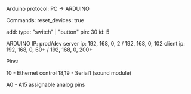 Arduino protocol:
PC -> ARDUINO

Commands:
reset_devices: true

add:
  type: "switch" | "button"
  pin: 30
  id: 5

  
ARDUINO 
IP: prod/dev
server ip:  192, 168, 0, 2 /  192, 168, 0, 102
client ip: 192, 168, 0, 60+ / 192, 168, 0, 200+

Pins:

10 - Ethernet control
18,19 - Serial1 (sound module)

A0 - A15 assignable analog pins